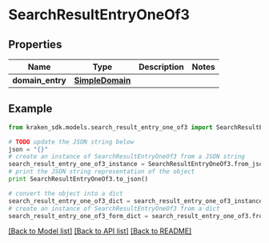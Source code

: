 # SearchResultEntryOneOf3


## Properties
Name | Type | Description | Notes
------------ | ------------- | ------------- | -------------
**domain_entry** | [**SimpleDomain**](SimpleDomain.md) |  | 

## Example

```python
from kraken_sdk.models.search_result_entry_one_of3 import SearchResultEntryOneOf3

# TODO update the JSON string below
json = "{}"
# create an instance of SearchResultEntryOneOf3 from a JSON string
search_result_entry_one_of3_instance = SearchResultEntryOneOf3.from_json(json)
# print the JSON string representation of the object
print SearchResultEntryOneOf3.to_json()

# convert the object into a dict
search_result_entry_one_of3_dict = search_result_entry_one_of3_instance.to_dict()
# create an instance of SearchResultEntryOneOf3 from a dict
search_result_entry_one_of3_form_dict = search_result_entry_one_of3.from_dict(search_result_entry_one_of3_dict)
```
[[Back to Model list]](../README.md#documentation-for-models) [[Back to API list]](../README.md#documentation-for-api-endpoints) [[Back to README]](../README.md)


